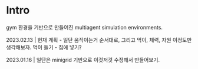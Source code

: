 
# Intro

gym 환경을 기반으로 만들어진 multiagent simulation environments.

2023.02.13
| 현재 계획 - 일단 움직이는거 순서대로, 그리고 먹이, 체력, 자원 이정도만 생각해보자. 먹이 들기 - 집에 넣기?


2023.01.16
| 일단은 minigrid 기반으로 이것저것 수정해서 만들어보기.

